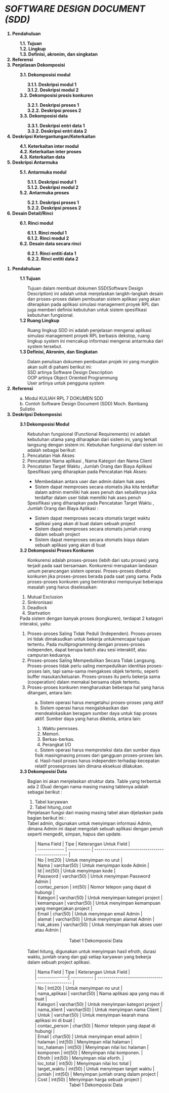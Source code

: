 <b>
<h1>
<i>SOFTWARE DESIGN DOCUMENT (SDD)</i>
</h1>
<ol>
<li>Pendahuluan</li>
	<ol>
	1.1. Tujuan<br>
	1.2. Lingkup<br>
	1.3. Definisi, akronim, dan singkatan<br>
	</ol>
<li>Referensi</li>
<li>Penjelasan Dekomposisi</li>
	<ol>
	3.1. Dekomposisi modul<br>
		<ol>
		3.1.1. Deskripsi modul 1<br>
		3.1.2. Deskripsi modul 2<br>
		</ol>
	3.2. Dekomposisi prosis konkuren<br>
		<ol>
		3.2.1. Deskripsi proses 1<br>
		3.2.2. Deskripsi proses 2<br>
		</ol>
	3.3. Dekomposisi data<br>
		<ol>
		3.3.1. Deskripsi entri data 1<br>
		3.3.2. Deskripsi entri data 2<br>
		</ol>
	</ol>
<li>Deskripsi Ketergantungan/Keterkaitan</li>
	<ol>
	4.1. Keterkaitan inter modul<br>
	4.2. Keterkaitan inter proses<br>
	4.3. Keterkaitan data<br>
	</ol>
<li>Deskripsi Antarmuka</li>
	<ol>
	5.1. Antarmuka modul<br>
		<ol>
		5.1.1. Deskripsi modul 1<br>
		5.1.2. Deskripsi modul 2<br>
		</ol>
	5.2. Antarmuka proses<br>
		<ol>
		5.2.1. Deskripsi proses 1<br>
		5.2.2. Deskripsi proses 2<br>
		</ol>
	</ol>
<li>Desain Detail/Rinci</li>
	<ol>
	6.1. Rinci modul<br>
		<ol>
		6.1.1. Rinci modul 1<br>
		6.1.2. Rinci modul 2<br>
		</ol>
	6.2. Desain data secara rinci<br>
		<ol>
		6.2.1. Rinci entiti data 1<br>
		6.2.2. Rinci entiti data 2<br>
		</ol>
</ol>
</ol>
</b>

<ol>
	<b>
	<li>Pendahuluan</li>
	</b>
		<ol>
			 <b>1.1 Tujuan</b><br>
			 <ol>
			 	Tujuan dalam membuat dokumen SSD(Software Design Description) ini adalah untuk menjelaskan langkh-langkah desain dan proses-proses dalam pembuatan sistem aplikasi yang akan diterapkan pada aplikasi simulasi management proyek RPL dan juga memberi definisi kebutuhan untuk sistem spesifikasi kebutuhan fungsional.<br>
			 </ol>
			 <b>1.2 Ruang Lingkup</b><br>
			 <ol>
			 	Ruang lingkup SDD ini adalah penjelasan mengenai aplikasi simulasi management proyek RPL berbasis dekstop, ruang lingkup system ini mencakup informasi mengenai antarmuka dari system tersebut.<br>
			 </ol>
			 <b>1.3 Definisi, Akronim, dan Singkatan</b><br>
			 <ol>
			 	 Dalam penulisan dokumen pembuatan projek ini yang mungkin akan sulit di pahami berikut ini:<br>
			 	 SSD artinya Software Design Description<br>
			 	 OOP artinya Object Oriented Programmung<br>
			 	 User artinya untuk pengguna system<br>
			 </ol>
		</ol>
	<b>
	<li>Referensi</li>
	</b>
	<ol>
		a. Modul KULIAH RPL 7 DOKUMEN SDD <br>
		b. Contoh Software Design Document (SDD) Moch. Bambang Sulistio<br>
	</ol>
	<b>
	<li>Deskripsi Dekomposisi</li>
	</b>
	<ol>
		<b>3.1 Dekomposisi Modul</b><br>
		<ol>
			Kebutuhan fungsional (Functional Requirements) ini adalah kebutuhan utama yang diharapkan dari sistem ini, yang terkait langsung dengan sistem ini. Kebutuhan fungsional dari sistem ini adalah sebagai berikut: <br>
			<li>Pencatatan Hak Akses</li>
			<li>Pencatatan Nama aplikasi , Nama Kategori dan Nama Client </li>
			<li>Pencatatan Target Waktu , Jumlah Orang dan Biaya Aplikasi</li>
			Spesifikasi yang diharapkan pada Pencatatan Hak Akses:<br>
		<ul>
			<li>Membedakan antara user dan admin dalam hak ases</li>
			<li>Sistem dapat memproses secara otomatis jika kita terdaftar dalam admin memiliki hak ases penuh dan sebaliknya juka terdaftar dalam user tidak memiliki hak ases penuh</li>
		</ul>
			Spesifikasi yang diharapkan pada Pencatatan Target Waktu , Jumlah Orang dan Biaya Aplikasi :<br>
		<ul>
			<li>Sistem dapat memproses secara otomatis target waktu aplikasi yang akan di buat dalam sebuah project</li>
			<li>Sistem dapat memproses secara otomatis jumlah orang dalam sebuah project</li>
			<li>Sistem dapat memproses secara otomatis biaya dalam sebuah aplikasi yang akan di buat</li>
		</ul>
		</ol>
	<b>3.2 Dekomposisi Proses Konkuren</b><br> 
	<ol> Konkurensi adalah proses-proses (lebih dari satu proses) yang terjadi pada saat bersamaan. Konkurensi merupakan landasan umum perancangan sistem operasi. 
	Proses-proses disebut konkuren jika proses-proses berada pada saat yang sama. Pada proses-proses konkuren yang berinteraksi mempunyai beberapa masalah yang harus diselesaikan:<br></ol>
	  <ol> 
		<li>Mutual Exclusion</li> 
		<li>Sinkronisasi</li> 
		<li>Deadlock</li> 
		<li>Startvation</li>
	  </ol> 
 			Pada sistem dengan banyak proses (kongkuren), terdapat 2 katagori interaksi, yaitu: <br>
 		<ol> 
			<li>Proses-proses Saling Tidak Peduli (Independen).
			Proses-proses ini tidak dimaksudkan untuk bekerja untukmencapai tujuan tertentu. Pada multiprogramming dengan proses-proses independen, dapat berupa batch atau sesi interaktif, atau campuran keduanya.</li>
			<li>Proses-proses Saling Mempedulikan Secara Tidak Langsung. Proses-proses tidak perlu saling mempedulikan identitas proses-proses lain, tapi sama-sama mengakses objek tertentu, seperti buffer masukan/keluaran. Proses-proses itu perlu bekerja sama (cooperation) dalam memakai bersama objek tertentu.</li>
			<li>Proses-proses konkuren mengharuskan beberapa hal yang harus ditangani, antara lain:<br></li> 
			  <ol>
				a. Sistem operasi harus mengetahui proses-proses yang aktif<br>
				b. Sistem operasi harus mengalokasikan dan mendealokasikan beragam sumber daya untuk tiap proses aktif. Sumber daya yang harus dikelola, 
				antara lain:<br>
				  <ol>
					<li>Waktu pemroses.</li>
					<li>Memori.</li> 
					<li>Berkas-berkas.</li> 
					<li>Perangkat I/O</li>
				  </ol>
				c. Sistem operasi harus memproteksi data dan sumber daya fisik masingmasing proses dari gangguan proses-proses lain.<br>
				d. Hasil-hasil proses harus independen terhadap kecepatan relatif prosesproses lain dimana eksekusi dilakukan.<br>
			  </ol>
		</ol>
	<b>3.3 Dekomposisi Data</b><br>
		<ol>
			Bagian ini akan menjelaskan struktur data. Table yang terbentuk ada 2 (Dua)
		dengan nama masing masing tablenya adalah sebagai berikut : <br>
			<oL>
				<li>Tabel karyawan</li>
				<li>Tabel hitung_cost</li>
			</oL>
			Penjelasan fungsi dari masing masing tabel akan dijelaskan pada bagian berikut ini : <br>
			Tabel admin, digunakan untuk menyimpan informasi Admin, dimana Admin ini dapat mengolah sebuah aplikasi dengan penuh seperti mengedit, simpan, hapus dan update. <br>
		<ol>
			| Nama Field  	 | Tipe 	   | Keterangan Untuk Field  							|<br>
			| -------------  | ----------- | -------------------------------------------------- |<br>
			| No    	  	 | Int(20)     | Untuk menyimpan no urut 							|<br>
			| Nama  	  	 | varchar(50) | Untuk menyimpan kode Admin 						|<br>
			| Id  		  	 | int(50)	   | Untuk menyimpan kode 								|<br>
			| Password 	  	 | varchar(50) | Untuk menyimpan Password Admin 					|<br>
			| contac_person  | int(50) 	   | Nomor telepon yang dapat di hubungi 				|<br>
			| Kategori 		 | varchar(50) | Untuk menyimpan kategori project					|<br>
			| kemampuan 	 | varchar(50) | Untuk menyimpan kemampuan yang mengerjakan project |<br>
			| Email 	     | char(50)    | Untuk menyimpan email Admin 						|<br>
			| alamat 		 | varchar(50) | Untuk menyimpan alamat Admin 						|<br>
			| hak_akses 	 | varchar(50) | Untuk menyimpan hak akses user atau Admin 			|<br>
		</ol>
			<br>
			<center>Tabel 1 Dekomposisi Data </center> <br>
			Tabel hitung, digunakan untuk menyimpan hasil efroth, durasi waktu, jumlah orang dan gaji setiap karyawan yang bekerja dalam sebuah project aplikasi.<br>
		<ol>
			| Nama Field  	 | Tipe 	   | Keterangan Untuk Field  							|<br>
			| ---------------| ----------- | --------------------------------------------------	|<br>
			| No    	  	 | Int(20)     | Untuk menyimpan no urut 							|<br>
			| nama_aplikasi	 | varchar(50) | Nama aplikasi apa yang mau di buat 				|<br>
			| Kategori 		 | varchar(50) | Untuk menyimpan kategori project					|<br>
			| nama_klient  	 | varchar(50) | Untuk menyimpan nama Client 						|<br>
			| Untuk 		 | varchar(50) | Untuk menyimpan kearah mana aplikasi ini di buat 	|<br>
			| contac_person  | char(50)	   | Nomor telepon yang dapat di hubungi 				|<br>
			| Email 		 | char(50)    | Untuk menyimpan email admin 						|<br>
			| halaman 		 | int(50) 	   | Menyimpan nilai halaman 							|<br>
			| loc_halaman 	 | int(50)     | Menyimpan nilai loc halaman 						|<br>
			| komponen 		 | int(50)     | Menyimpan nilai komponen. 							|<br>
			| Efroth 		 | int(50)     | Menyimpan nilai eforth.							|<br>
			| loc_total 	 | int(50)	   | Menyimpan nilai loc total 							|<br>
			| target_waktu	 | int(50) 	   | Untuk menyimpan target waktu 						|<br>
			| jumlah 	     | int(50)     | Menyimpan jumlah orang dalam project				|<br>
			| Cost 			 | int(50)     | Menyimpan harga sebuah project						|<br>
		</ol>
			<center>Tabel 1 Dekomposisi Data </center><br>
	</ol>
</ol>


